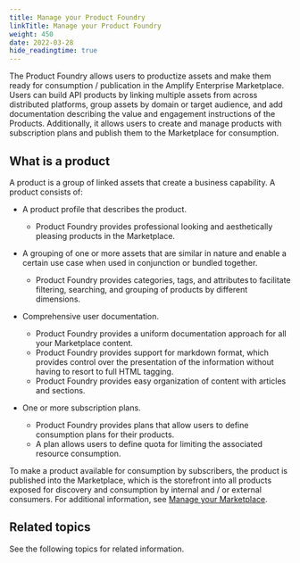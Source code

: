 ```yaml
---
title: Manage your Product Foundry
linkTitle: Manage your Product Foundry
weight: 450
date: 2022-03-28
hide_readingtime: true
---
```


The Product Foundry allows users to productize assets and make them ready for consumption / publication in the Amplify Enterprise Marketplace. Users can build API products by linking multiple assets from across distributed platforms, group assets by domain or target audience, and add documentation describing the value and engagement instructions of the Products. Additionally, it allows users to create and manage products with subscription plans and publish them to the Marketplace for consumption.

## What is a product

A product is a group of linked assets that create a business capability. A product consists of:

* A product profile that describes the product.

    * Product Foundry provides professional looking and aesthetically pleasing products in the Marketplace.

* A grouping of one or more assets that are similar in nature and enable a certain use case when used in conjunction or bundled together.

    * Product Foundry provides categories, tags, and attributes to facilitate filtering, searching, and grouping of products by different dimensions.

* Comprehensive user documentation.

    * Product Foundry provides a uniform documentation approach for all your Marketplace content.
    * Product Foundry provides support for markdown format, which provides control over the presentation of the information without having to resort to full HTML tagging.
    * Product Foundry provides easy organization of content with articles and sections.

* One or more subscription plans.

    * Product Foundry provides plans that allow users to define consumption plans for their products.
    * A plan allows users to define quota for limiting the associated resource consumption.

To make a product available for consumption by subscribers, the product is published into the Marketplace, which is the storefront into all products exposed for discovery and consumption by internal and / or external consumers. For additional information, see [Manage your Marketplace](/docs/manage_marketplace/).

## Related topics

See the following topics for related information.
